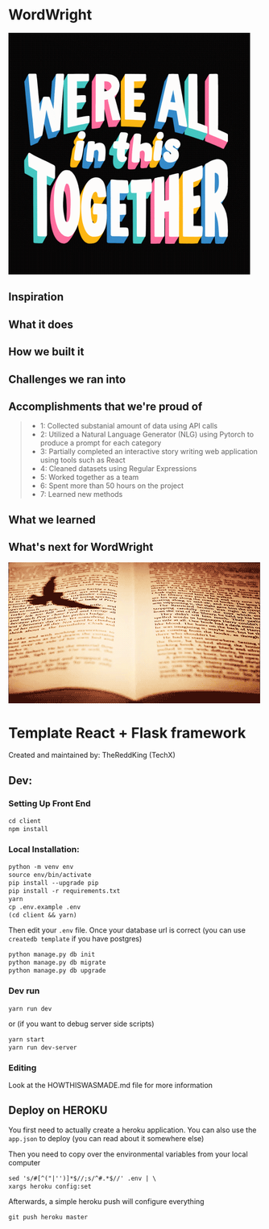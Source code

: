 # WordWright
![words](pictures/together.gif)

## Inspiration
> 

## What it does
>

## How we built it
> 

## Challenges we ran into
>

## Accomplishments that we're proud of
>   * 1: Collected substanial amount of data using API calls
>   * 2: Utilized a Natural Language Generator (NLG) using Pytorch to produce a prompt for each category
>   * 3: Partially completed an interactive story writing web application using tools such as React
>   * 4: Cleaned datasets using Regular Expressions
>   * 5: Worked together as a team 
>   * 6: Spent more than 50 hours on the project
>   * 7: Learned new methods


## What we learned
> 

## What's next for WordWright
>

![words2](pictures/read&write.gif)

# Template React + Flask framework

Created and maintained by: TheReddKing (TechX)

## Dev:

### Setting Up Front End

    cd client
    npm install
    


### Local Installation:

    python -m venv env
    source env/bin/activate
    pip install --upgrade pip
    pip install -r requirements.txt
    yarn
    cp .env.example .env
    (cd client && yarn)

Then edit your `.env` file. Once your database url is correct (you can use `createdb template` if you have postgres)

    python manage.py db init
    python manage.py db migrate
    python manage.py db upgrade

### Dev run

    yarn run dev
    
or (if you want to debug server side scripts)

    yarn start
    yarn run dev-server


### Editing

Look at the HOWTHISWASMADE.md file for more information

## Deploy on HEROKU

You first need to actually create a heroku application. You can also use the `app.json` to deploy (you can read about it somewhere else)

Then you need to copy over the environmental variables from your local computer

    sed 's/#[^("|'')]*$//;s/^#.*$//' .env | \
    xargs heroku config:set

Afterwards, a simple heroku push will configure everything

    git push heroku master
